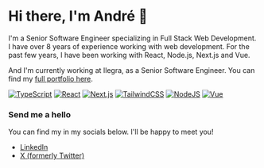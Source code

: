 # Hi there, I'm André 👋  

I'm a Senior Software Engineer specializing in Full Stack Web Development. I have over 8 years of experience working with web development. For the past few years, I have been working with React, Node.js, Next.js and Vue.

And I'm currently working at Ilegra, as a Senior Software Engineer. You can find my [full portfolio here](https://www.eduardoquadros.dev/).

[![TypeScript](https://img.shields.io/badge/TypeScript-3178C6?logo=typescript&logoColor=fff)](#)
[![React](https://img.shields.io/badge/React-%2320232a.svg?logo=react&logoColor=%2361DAFB)](#)
[![Next.js](https://img.shields.io/badge/Next.js-black?logo=next.js&logoColor=white)](#)
[![TailwindCSS](https://img.shields.io/badge/Tailwind%20CSS-%2338B2AC.svg?logo=tailwind-css&logoColor=white)](#)
[![NodeJS](https://img.shields.io/badge/Node.js-6DA55F?logo=node.js&logoColor=white)](#)
[![Vue](https://img.shields.io/badge/Vue.js-6DA55F?logo=vue.js&logoColor=white)](#)

### Send me a hello

You can find my in my socials below. I'll be happy to meet you!

- [LinkedIn](https://www.linkedin.com/in/atreib/)  
- [X (formerly Twitter)](https://x.com/treibthedev)  
